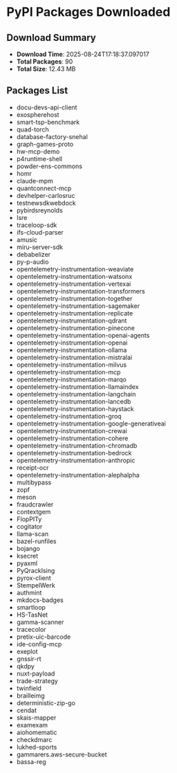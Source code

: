 # PyPI Packages Downloaded

## Download Summary
- **Download Time**: 2025-08-24T17:18:37.097017
- **Total Packages**: 90
- **Total Size**: 12.43 MB

## Packages List
- docu-devs-api-client
- exospherehost
- smart-tsp-benchmark
- quad-torch
- database-factory-snehal
- graph-games-proto
- hw-mcp-demo
- p4runtime-shell
- powder-ens-commons
- homr
- claude-mpm
- quantconnect-mcp
- devhelper-carlosruc
- testnewsdkwebdock
- pybirdsreynolds
- lsre
- traceloop-sdk
- ifs-cloud-parser
- amusic
- miru-server-sdk
- debabelizer
- py-p-audio
- opentelemetry-instrumentation-weaviate
- opentelemetry-instrumentation-watsonx
- opentelemetry-instrumentation-vertexai
- opentelemetry-instrumentation-transformers
- opentelemetry-instrumentation-together
- opentelemetry-instrumentation-sagemaker
- opentelemetry-instrumentation-replicate
- opentelemetry-instrumentation-qdrant
- opentelemetry-instrumentation-pinecone
- opentelemetry-instrumentation-openai-agents
- opentelemetry-instrumentation-openai
- opentelemetry-instrumentation-ollama
- opentelemetry-instrumentation-mistralai
- opentelemetry-instrumentation-milvus
- opentelemetry-instrumentation-mcp
- opentelemetry-instrumentation-marqo
- opentelemetry-instrumentation-llamaindex
- opentelemetry-instrumentation-langchain
- opentelemetry-instrumentation-lancedb
- opentelemetry-instrumentation-haystack
- opentelemetry-instrumentation-groq
- opentelemetry-instrumentation-google-generativeai
- opentelemetry-instrumentation-crewai
- opentelemetry-instrumentation-cohere
- opentelemetry-instrumentation-chromadb
- opentelemetry-instrumentation-bedrock
- opentelemetry-instrumentation-anthropic
- receipt-ocr
- opentelemetry-instrumentation-alephalpha
- multibypass
- zopf
- meson
- fraudcrawler
- contextgem
- FlopPITy
- cogitator
- llama-scan
- bazel-runfiles
- bojango
- ksecret
- pyaxml
- PyQrackIsing
- pyrox-client
- StempelWerk
- authmint
- mkdocs-badges
- smartloop
- HS-TasNet
- gamma-scanner
- tracecolor
- pretix-uic-barcode
- ide-config-mcp
- exeplot
- gnssir-rt
- qkdpy
- nuxt-payload
- trade-strategy
- twinfield
- brailleimg
- deterministic-zip-go
- cendat
- skais-mapper
- examexam
- aiohomematic
- checkdmarc
- lukhed-sports
- gammarers.aws-secure-bucket
- bassa-reg

